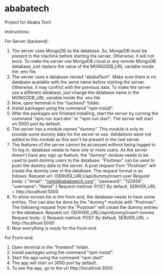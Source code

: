# ababatech

Project for Ababa Tech

Instructions:

For Server (backend):

1. The server uses MongoDB as the database. So, MongoDB must be present in the machine before starting the server. Otherwise, it will not work. To make the server use MongoDB cloud or any remote MongoDB database, just replace the value of the MONGODB_URL variable inside the .env file.
2. The server uses a database named "ababaTech". Make sure there is no database available with the same name before starting the server. Otherwise, it may conflict with the previous data. To make the server use a different database, just change the database name in the MONGODB_URL variable inside the .env file.
3. Now, open terminal in the "backend" folder.
4. Install packages using the command "npm install".
5. After the packages are finished installing, start the server by running the command "npm run start:dev" or "npm run start". The server will start on 5000 port by default.
6. The server has a module named "dummy". This module is only to provide some dummy data for the server to use. Validations were not added to this module as this won't be present in the real server.
7. The features of the server cannot be accessed without being logged in. To log in, database needs to have one or more users. As the server doesn't have any sign up feature, the "dummy" module needs to be used to push dummy users to the database. "Postman" can be used to push the dummy data to the server. A post request from "Postman" will create the dummy user in the database. The request format is as follows:
   Request url: {SERVER_URL}/api/dummy/insert-user
   Request body:
   {
   "email": "nahid@ababatech.com",
   "password": "123456",
   "username": "Nahid"
   }
   Request method: POST
   By default, SERVER_URL = http://localhost:5000
8. To show movies list in the front-end, the database needs to have some entries. This can also be done by the "dummy" module with "Postman". The following request from the "Postman" will create the dummy entries in the database:
   Request url: {SERVER_URL}/api/dummy/insert-movies
   Request body:
   {}
   Request method: POST
   By default, SERVER_URL = http://localhost:5000
9. Now everything is ready for the front-end.

For Front-end:

1. Open terminal in the "frontend" folder.
2. Install packages using the command "npm install".
3. Start the app using the command "npm start".
4. The app will start on 3000 port by default.
5. To see the app, go to the url http://localhost:3000

